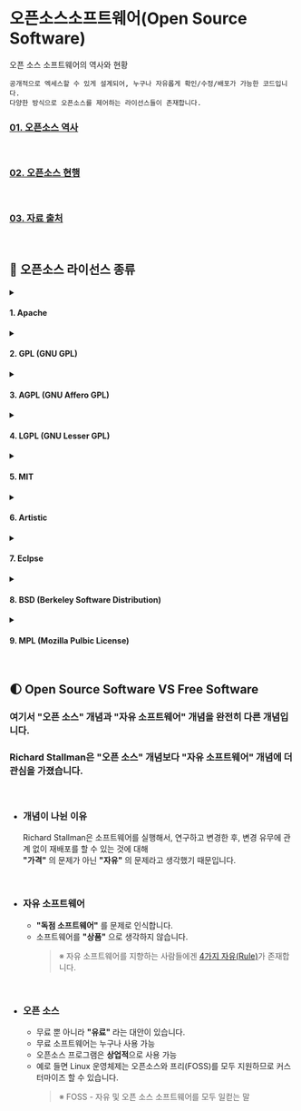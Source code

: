 # **오픈소스소프트웨어(Open Source Software)**
오픈 소스 소프트웨어의 역사와 현황
```
공개적으로 엑세스할 수 있게 설계되어, 누구나 자유롭게 확인/수정/배포가 가능한 코드입니다.
다양한 방식으로 오픈소스를 제어하는 라이선스들이 존재합니다.
```

### [**01. 오픈소스 역사**](History.md)

<br>

### [**02. 오픈소스 현행**](Current.md)

<br>

### [**03. 자료 출처**](source.md)

<br>

## **:bookmark_tabs: 오픈소스 라이선스 종류**
<details>
<summary><h4>1. Apache</h4></summary>

   아파치 소프트웨어 재단 자체적으로 만든 라이선스입니다.<br>
   - 소스코드에 대한 공개 의무 등의 의무사항은 없지만 아파치 라이선스의 소스코드를 수정하여 배포하는 경우<br>
    아파치 라이선스, 버전 2.0을 꼭 포함시켜야 하며 아파치 재단에서 만든 소프트웨어임을 밝혀야 합니다.<br>
    - 안드로이드 (v2.0) | 하둡 (v2.0)

</details>
<details>
<summary><h4>2.  GPL (GNU GPL)</h4></summary>

   자유 소프트웨어 재단(FSF)에서 만든 라이선스 입니다.<br>
   - 가장 강한 제약 조건을 포함하고 있는 카피레프트(Copyleft) 조항이 있습니다.<br>
   - GPL 프로그램은 어떤 목적으로, 어떤 형태로든 사용할 수 있지만<br>
    사용하거나 변경된 프로그램을 배포하는 경우 무조건 동일한 라이선스 즉,<br>
    GPL로 공개해야 한다는 강력한 조항이 담겨있습니다.<br>
    - Mozilla Firefox (v2.0) | Linux 커널 (v2.0) | Git (v2.0) | MariaDB (v2.0) | Wordpress (v2.0) | Drupal (v2.0)

</details>
<details>

<summary><h4>3. AGPL (GNU Affero GPL)</h4></summary>
   GPL을 기반으로 만들어진 라이선스로 자유 소프트웨어 재단(FSF)에서 만든 라이선스 입니다.<br>
   - 서버에서 프로그램을 실행하여 다른 사용자들과 통신하게 된다면,<br>
    실행되고 있는 프로그램의 소스 코드를 사용자들이 다운로드 받을 수 있게 해야 한다는 독특한 조항이 담겨있습니다.<br>
    - MongoDB

</details>
<details>
<summary><h4>4. LGPL (GNU Lesser GPL)</h4></summary>
   자유 소프트웨어 재단(FSF)의 강력한 철학이 담긴, GPL의 카피레프트 조항을 보완하기 위해 만든 라이선스입니다.<br>
   - 소라이브러리/모듈 링크를 허용한 라이선스입니다.<br>
   - Mozzilla Firefox(v2.1)
</details>
<details>
<summary><h4>5. MIT</he></summary>
   미국 매사추세츠 공과대학교(MIT)에서 해당 대학의 소프트웨어 공학도들을 돕기 위해 개발한 라이선스입니다.<br>
   - 라이선스와 저작권 관련 명시만 지켜주면 되는 조건을 가진 라이선스 입니다.<br>
   - Bootstrap | Angular.js | Backbone.js | jQurey
</details>
<details>
<summary><h4>6. Artistic</h4></summary>
   Perl 프로그래밍 언어를 사용하던 Larry Wall이 표준 펄(Perl) 기능을 위해 개발한 라이선스입니다.<br>
   - NPM(Node Pacakge Manager) (v2.0)
</details>
<details>
<summary><h4>7. Eclpse</h4></summary>
   이클립스사에서 비즈니스 환경에 적합하도록 만든 기업 친화적인 라이선스 입니다.<br>
   - 강력한 카피레프트 조항이 담긴 GPL 보다 제약 조건이 완화된 라이선스입니다.<br>
   - Eclipse (v1.0)
</details>
<details>
<summary><h4>8. BSD (Berkeley Software Distribution)</h4></summary>
   버클리의 캘리포니아 대학에서 배포하는 공개 소프트웨어의 라이선스입니다.<br>
   - 저작권 표시 조건 외 아무런 제한 없이 누구나 자신의 용도로 사용할 수 있도록 만들어 졌습니다.<br>
   - Nginx (The BSD 2-Clause License)
</details>
<details>
<summary><h4>9. MPL (Mozilla Pulbic License)</h4></summary>
   과거 넷스케이프(Netscape) 브라우저의 소스코드를 공개하기 위해 개발된 라이선스입니다.<br>
   - 소스코드와 실행파일의 저작권을 분리함으로써<br>
      수정한 소스코드의 경우 MPL로 공개하고 원저작자에게 수정한 부분에 대해 알려야 하지만<br>
      실행파일은 독점 라이선스로 배포가 가능합니다.<br>
   - Mozilla Firefox (v1.1) | Mozilla Thunderbird (v1.1)
</details>

<br>

## **:first_quarter_moon: Open Source Software VS Free Software**
### 여기서 **"오픈 소스"** 개념과 **"자유 소프트웨어"** 개념을 완전히 다른 개념입니다.
### Richard Stallman은 **"오픈 소스"** 개념보다 **"자유 소프트웨어"** 개념에 더 관심을 가졌습니다.

<br>

- ### **개념이 나뉜 이유**<br>
    Richard Stallman은 소프트웨어를 실행해서, 연구하고 변경한 후, 변경 유무에 관계 없이 재배포를 할 수 있는 것에 대해<br>
    **"가격"** 의 문제가 아닌 **"자유"** 의 문제라고 생각했기 때문입니다.

<br>


  - ### **자유 소프트웨어**<br>
      - **"독점 소프트웨어"** 를 문제로 인식합니다.<br>
      - 소프트웨어를 **"상품"** 으로 생각하지 않습니다.
        >※ 자유 소프트웨어를 지향하는 사람들에겐 [4가지 자유(Rule)](/02_History.md/#1985년-자유소프트웨어-재단-fsfhttpwwwfsforg을-조직했습니다br)가 존재합니다.<br>
    
<br>

  - ### **오픈 소스**<br>
      - 무료 뿐 아니라 **"유료"** 라는 대안이 있습니다.<br>
      - 무료 소프트웨어는 누구나 사용 가능
      - 오픈소스 프로그램은 **상업적**으로 사용 가능
      - 예로 들면 Linux 운영체제는 오픈소스와 프리(FOSS)를 모두 지원하므로 커스터마이즈 할 수 있습니다.
          >※ FOSS - 자유 및 오픈 소스 소프트웨어를 모두 일컫는 말
